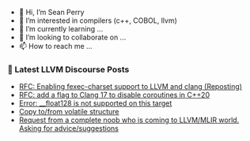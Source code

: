 - 👋 Hi, I’m Sean Perry
- 👀 I’m interested in compilers (c++, COBOL, llvm)
- 🌱 I’m currently learning ...
- 💞️ I’m looking to collaborate on ...
- 📫 How to reach me ...

<!---
s66perry/s66perry is a ✨ special ✨ repository because its `README.md` (this file) appears on your GitHub profile.
You can click the Preview link to take a look at your changes.
--->
### 📕 Latest LLVM Discourse Posts

<!-- DISCOURSE-LLVM:START -->
- [RFC: Enabling fexec-charset support to LLVM and clang &lpar;Reposting&rpar;](https://discourse.llvm.org/t/rfc-enabling-fexec-charset-support-to-llvm-and-clang-reposting/71512?page=2#post_33)
- [RFC: add a flag to Clang 17 to disable coroutines in C++20](https://discourse.llvm.org/t/rfc-add-a-flag-to-clang-17-to-disable-coroutines-in-c-20/72388#post_7)
- [Error: __float128 is not supported on this target](https://discourse.llvm.org/t/error-float128-is-not-supported-on-this-target/72397#post_1)
- [Copy to/from volatile structure](https://discourse.llvm.org/t/copy-to-from-volatile-structure/72278#post_5)
- [Request from a complete noob who is coming to LLVM/MLIR world. Asking for advice/suggestions](https://discourse.llvm.org/t/request-from-a-complete-noob-who-is-coming-to-llvm-mlir-world-asking-for-advice-suggestions/72396#post_1)
<!-- DISCOURSE-LLVM:END -->
